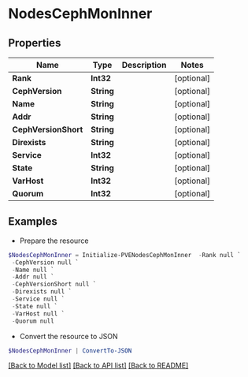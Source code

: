 # NodesCephMonInner
## Properties

Name | Type | Description | Notes
------------ | ------------- | ------------- | -------------
**Rank** | **Int32** |  | [optional] 
**CephVersion** | **String** |  | [optional] 
**Name** | **String** |  | [optional] 
**Addr** | **String** |  | [optional] 
**CephVersionShort** | **String** |  | [optional] 
**Direxists** | **String** |  | [optional] 
**Service** | **Int32** |  | [optional] 
**State** | **String** |  | [optional] 
**VarHost** | **Int32** |  | [optional] 
**Quorum** | **Int32** |  | [optional] 

## Examples

- Prepare the resource
```powershell
$NodesCephMonInner = Initialize-PVENodesCephMonInner  -Rank null `
 -CephVersion null `
 -Name null `
 -Addr null `
 -CephVersionShort null `
 -Direxists null `
 -Service null `
 -State null `
 -VarHost null `
 -Quorum null
```

- Convert the resource to JSON
```powershell
$NodesCephMonInner | ConvertTo-JSON
```

[[Back to Model list]](../README.md#documentation-for-models) [[Back to API list]](../README.md#documentation-for-api-endpoints) [[Back to README]](../README.md)

